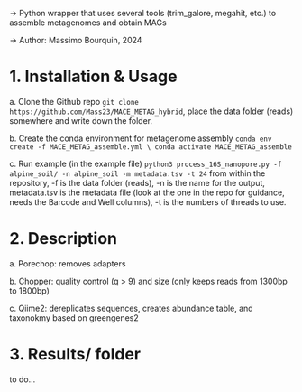 -> Python wrapper that uses several tools (trim_galore, megahit, etc.) to assemble metagenomes and obtain MAGs

-> Author: Massimo Bourquin, 2024

# 1. Installation & Usage

  a. Clone the Github repo `git clone https://github.com/Mass23/MACE_METAG_hybrid`, place the data folder (reads) somewhere and write down the folder.
  
  b. Create the conda environment for metagenome assembly `conda env create -f MACE_METAG_assemble.yml \ conda activate MACE_METAG_assemble`
  
  c. Run example (in the example file) `python3 process_16S_nanopore.py -f alpine_soil/ -n alpine_soil -m metadata.tsv -t 24` from within the repository, -f is the data folder (reads), -n is the name for the output, metadata.tsv is the metadata file (look at the one in the repo for guidance, needs the Barcode and Well columns), -t is the numbers of threads to use.

# 2. Description

  a. Porechop: removes adapters
  
  b. Chopper: quality control (q > 9) and size (only keeps reads from 1300bp to 1800bp)
  
  c. Qiime2: dereplicates sequences, creates abundance table, and taxonokmy based on greengenes2

# 3. Results/ folder
to do...
